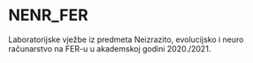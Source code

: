 # NENR_FER
Laboratorijske vježbe iz predmeta Neizrazito, evolucijsko i neuro računarstvo na FER-u u akademskoj godini 2020./2021.
